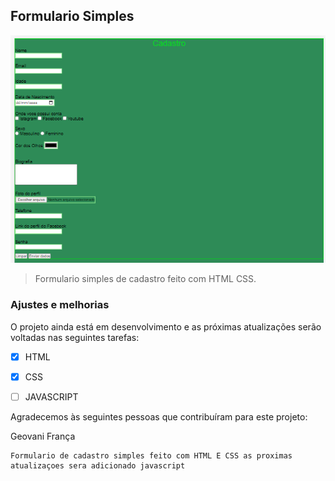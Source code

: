 ## Formulario Simples



<img src="css1.png" alt="exemplo imagem">

> Formulario simples de cadastro feito com HTML CSS.

### Ajustes e melhorias

O projeto ainda está em desenvolvimento e as próximas atualizações serão voltadas nas seguintes tarefas:

- [x] HTML
- [x] CSS
- [ ] JAVASCRIPT


Agradecemos às seguintes pessoas que contribuíram para este projeto:

Geovani França
    
    Formulario de cadastro simples feito com HTML E CSS as proximas atualizaçoes sera adicionado javascript
